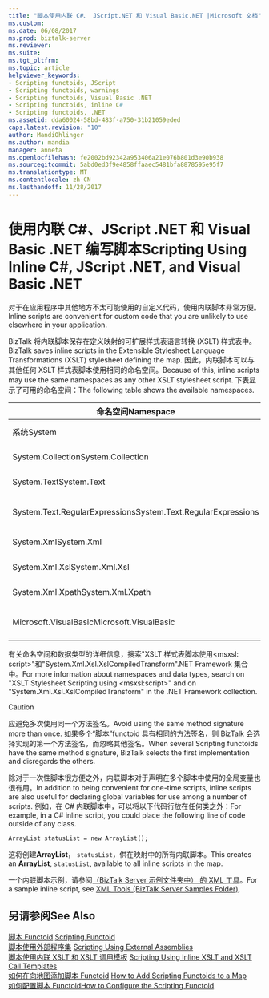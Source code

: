 ```yaml
---
title: "脚本使用内联 C#、 JScript.NET 和 Visual Basic.NET |Microsoft 文档"
ms.custom: 
ms.date: 06/08/2017
ms.prod: biztalk-server
ms.reviewer: 
ms.suite: 
ms.tgt_pltfrm: 
ms.topic: article
helpviewer_keywords:
- Scripting functoids, JScript
- Scripting functoids, warnings
- Scripting functoids, Visual Basic .NET
- Scripting functoids, inline C#
- Scripting functoids, .NET
ms.assetid: dda60024-58bd-483f-a750-31b21059eded
caps.latest.revision: "10"
author: MandiOhlinger
ms.author: mandia
manager: anneta
ms.openlocfilehash: fe2002bd92342a953406a21e076b801d3e90b938
ms.sourcegitcommit: 5abd0ed3f9e4858ffaaec5481bfa8878595e95f7
ms.translationtype: MT
ms.contentlocale: zh-CN
ms.lasthandoff: 11/28/2017
---
```

# <a name="scripting-using-inline-c-jscript-net-and-visual-basic-net"></a><span data-ttu-id="20c18-102">使用内联 C#、JScript .NET 和 Visual Basic .NET 编写脚本</span><span class="sxs-lookup"><span data-stu-id="20c18-102">Scripting Using Inline C#, JScript .NET, and Visual Basic .NET</span></span>
<span data-ttu-id="20c18-103">对于在应用程序中其他地方不太可能使用的自定义代码，使用内联脚本非常方便。</span><span class="sxs-lookup"><span data-stu-id="20c18-103">Inline scripts are convenient for custom code that you are unlikely to use elsewhere in your application.</span></span>  
  
 <span data-ttu-id="20c18-104">BizTalk 将内联脚本保存在定义映射的可扩展样式表语言转换 (XSLT) 样式表中。</span><span class="sxs-lookup"><span data-stu-id="20c18-104">BizTalk saves inline scripts in the Extensible Stylesheet Language Transformations (XSLT) stylesheet defining the map.</span></span> <span data-ttu-id="20c18-105">因此，内联脚本可以与其他任何 XSLT 样式表脚本使用相同的命名空间。</span><span class="sxs-lookup"><span data-stu-id="20c18-105">Because of this, inline scripts may use the same namespaces as any other XSLT stylesheet script.</span></span> <span data-ttu-id="20c18-106">下表显示了可用的命名空间：</span><span class="sxs-lookup"><span data-stu-id="20c18-106">The following table shows the available namespaces.</span></span>  
  
|<span data-ttu-id="20c18-107">命名空间</span><span class="sxs-lookup"><span data-stu-id="20c18-107">Namespace</span></span>|<span data-ttu-id="20c18-108">Description</span><span class="sxs-lookup"><span data-stu-id="20c18-108">Description</span></span>|  
|---------------|-----------------|  
|<span data-ttu-id="20c18-109">系统</span><span class="sxs-lookup"><span data-stu-id="20c18-109">System</span></span>|<span data-ttu-id="20c18-110">系统类。</span><span class="sxs-lookup"><span data-stu-id="20c18-110">The System class.</span></span>|  
|<span data-ttu-id="20c18-111">System.Collection</span><span class="sxs-lookup"><span data-stu-id="20c18-111">System.Collection</span></span>|<span data-ttu-id="20c18-112">集合类。</span><span class="sxs-lookup"><span data-stu-id="20c18-112">The collection classes.</span></span>|  
|<span data-ttu-id="20c18-113">System.Text</span><span class="sxs-lookup"><span data-stu-id="20c18-113">System.Text</span></span>|<span data-ttu-id="20c18-114">文本类。</span><span class="sxs-lookup"><span data-stu-id="20c18-114">The text classes.</span></span>|  
|<span data-ttu-id="20c18-115">System.Text.RegularExpressions</span><span class="sxs-lookup"><span data-stu-id="20c18-115">System.Text.RegularExpressions</span></span>|<span data-ttu-id="20c18-116">正则表达式类。</span><span class="sxs-lookup"><span data-stu-id="20c18-116">The regular expression classes.</span></span>|  
|<span data-ttu-id="20c18-117">System.Xml</span><span class="sxs-lookup"><span data-stu-id="20c18-117">System.Xml</span></span>|<span data-ttu-id="20c18-118">核心 XML 类。</span><span class="sxs-lookup"><span data-stu-id="20c18-118">The core XML classes.</span></span>|  
|<span data-ttu-id="20c18-119">System.Xml.Xsl</span><span class="sxs-lookup"><span data-stu-id="20c18-119">System.Xml.Xsl</span></span>|<span data-ttu-id="20c18-120">XSLT 类。</span><span class="sxs-lookup"><span data-stu-id="20c18-120">The XSLT classes.</span></span>|  
|<span data-ttu-id="20c18-121">System.Xml.Xpath</span><span class="sxs-lookup"><span data-stu-id="20c18-121">System.Xml.Xpath</span></span>|<span data-ttu-id="20c18-122">XPath 类。</span><span class="sxs-lookup"><span data-stu-id="20c18-122">The XPath classes.</span></span>|  
|<span data-ttu-id="20c18-123">Microsoft.VisualBasic</span><span class="sxs-lookup"><span data-stu-id="20c18-123">Microsoft.VisualBasic</span></span>|<span data-ttu-id="20c18-124">Visual Basic 脚本类。</span><span class="sxs-lookup"><span data-stu-id="20c18-124">The Visual Basic script classes.</span></span>|  
  
 <span data-ttu-id="20c18-125">有关命名空间和数据类型的详细信息，搜索"XSLT 样式表脚本使用\<msxsl: script\>"和"System.Xml.Xsl.XslCompiledTransform".NET Framework 集合中。</span><span class="sxs-lookup"><span data-stu-id="20c18-125">For more information about namespaces and data types, search on "XSLT Stylesheet Scripting using \<msxsl:script\>" and on "System.Xml.Xsl.XslCompiledTransform" in the .NET Framework collection.</span></span>  
  
> [!CAUTION]
>  <span data-ttu-id="20c18-126">应避免多次使用同一个方法签名。</span><span class="sxs-lookup"><span data-stu-id="20c18-126">Avoid using the same method signature more than once.</span></span> <span data-ttu-id="20c18-127">如果多个“脚本”functoid 具有相同的方法签名，则 BizTalk 会选择实现的第一个方法签名，而忽略其他签名。</span><span class="sxs-lookup"><span data-stu-id="20c18-127">When several Scripting functoids have the same method signature, BizTalk selects the first implementation and disregards the others.</span></span>  
  
 <span data-ttu-id="20c18-128">除对于一次性脚本很方便之外，内联脚本对于声明在多个脚本中使用的全局变量也很有用。</span><span class="sxs-lookup"><span data-stu-id="20c18-128">In addition to being convenient for one-time scripts, inline scripts are also useful for declaring global variables for use among a number of scripts.</span></span> <span data-ttu-id="20c18-129">例如，在 C# 内联脚本中，可以将以下代码行放在任何类之外：</span><span class="sxs-lookup"><span data-stu-id="20c18-129">For example, in a C# inline script, you could place the following line of code outside of any class.</span></span>  
  
```  
ArrayList statusList = new ArrayList();  
```  
  
 <span data-ttu-id="20c18-130">这将创建**ArrayList**， `statusList`，供在映射中的所有内联脚本。</span><span class="sxs-lookup"><span data-stu-id="20c18-130">This creates an **ArrayList**, `statusList`, available to all inline scripts in the map.</span></span>  
  
 <span data-ttu-id="20c18-131">一个内联脚本示例，请参阅[（BizTalk Server 示例文件夹中） 的 XML 工具](../core/xml-tools-biztalk-server-samples-folder.md)。</span><span class="sxs-lookup"><span data-stu-id="20c18-131">For a sample inline script, see [XML Tools (BizTalk Server Samples Folder)](../core/xml-tools-biztalk-server-samples-folder.md).</span></span>  
  
## <a name="see-also"></a><span data-ttu-id="20c18-132">另请参阅</span><span class="sxs-lookup"><span data-stu-id="20c18-132">See Also</span></span>  
 <span data-ttu-id="20c18-133">[脚本 Functoid](../core/scripting-functoid.md) </span><span class="sxs-lookup"><span data-stu-id="20c18-133">[Scripting Functoid](../core/scripting-functoid.md) </span></span>  
 <span data-ttu-id="20c18-134">[脚本使用外部程序集](../core/scripting-using-external-assemblies.md) </span><span class="sxs-lookup"><span data-stu-id="20c18-134">[Scripting Using External Assemblies](../core/scripting-using-external-assemblies.md) </span></span>  
 <span data-ttu-id="20c18-135">[脚本使用内联 XSLT 和 XSLT 调用模板](../core/scripting-using-inline-xslt-and-xslt-call-templates.md) </span><span class="sxs-lookup"><span data-stu-id="20c18-135">[Scripting Using Inline XSLT and XSLT Call Templates](../core/scripting-using-inline-xslt-and-xslt-call-templates.md) </span></span>  
 <span data-ttu-id="20c18-136">[如何在向地图添加脚本 Functoid](../core/how-to-add-scripting-functoids-to-a-map.md) </span><span class="sxs-lookup"><span data-stu-id="20c18-136">[How to Add Scripting Functoids to a Map](../core/how-to-add-scripting-functoids-to-a-map.md) </span></span>  
 [<span data-ttu-id="20c18-137">如何配置脚本 Functoid</span><span class="sxs-lookup"><span data-stu-id="20c18-137">How to Configure the Scripting Functoid</span></span>](../core/how-to-configure-the-scripting-functoid.md)